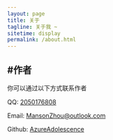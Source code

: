 ```yaml
---
layout: page
title: 关于
tagline: 关于我 ~
sitetime: display
permalink: /about.html
---
```


## #作者

你可以通过以下方式联系作者

QQ: [2050176808](http://wpa.qq.com/msgrd?v=3&uin='2050176808'&site=qq&menu=yes)

Email: <a ref="mailto:MansonZhou@outlook.com">MansonZhou@outlook.com</a>

Github: [AzureAdolescence](https://github.com/AzureAdolescence)
